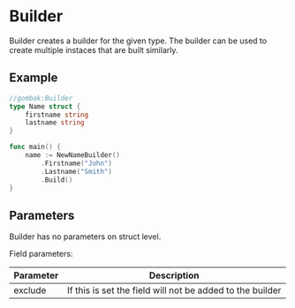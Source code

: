 # Builder

Builder creates a builder for the given type.
The builder can be used to create multiple instaces that are built similarly.

## Example

```go
//gombok:Builder
type Name struct {
    firstname string
    lastname string
}

func main() {
    name := NewNameBuilder()
        .Firstname("John")
        .Lastname("Smith")
        .Build()
}
```

## Parameters

Builder has no parameters on struct level.

Field parameters:

| Parameter | Description                                               |
|-----------|-----------------------------------------------------------|
| exclude   | If this is set the field will not be added to the builder |
